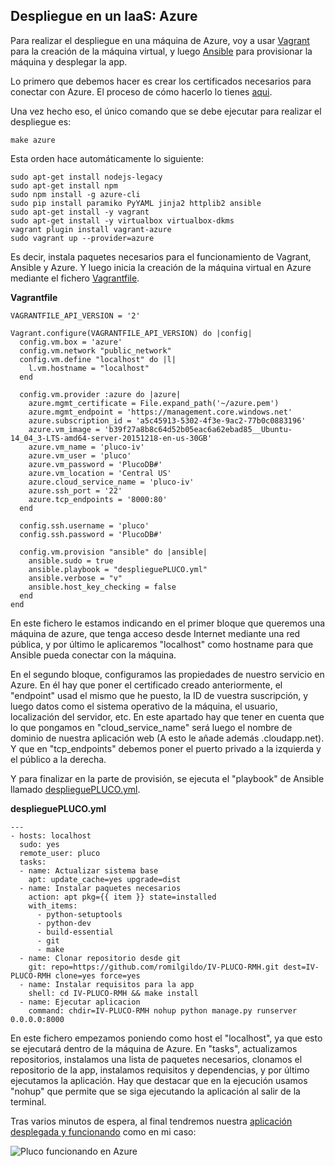 ## Despliegue en un IaaS: Azure

Para realizar el despliegue en una máquina de Azure, voy a usar [Vagrant](https://www.vagrantup.com/) para la creación de la máquina virtual, y luego [Ansible](http://www.ansible.com/) para provisionar la máquina y desplegar la app.

Lo primero que debemos hacer es crear los certificados necesarios para conectar con Azure. El proceso de cómo hacerlo lo tienes [aqui](https://github.com/romilgildo/IV-PLUCO-RMH/blob/master/documentacion/crearCertificados.md).

Una vez hecho eso, el único comando que se debe ejecutar para realizar el despliegue es:

 `make azure`
 
Esta orden hace automáticamente lo siguiente:

```
sudo apt-get install nodejs-legacy
sudo apt-get install npm
sudo npm install -g azure-cli
sudo pip install paramiko PyYAML jinja2 httplib2 ansible
sudo apt-get install -y vagrant
sudo apt-get install -y virtualbox virtualbox-dkms
vagrant plugin install vagrant-azure
sudo vagrant up --provider=azure
```

Es decir, instala paquetes necesarios para el funcionamiento de Vagrant, Ansible y Azure. Y luego inicia la creación de la máquina virtual en Azure mediante el fichero [Vagrantfile](https://github.com/romilgildo/IV-PLUCO-RMH/blob/master/Vagrantfile).

**Vagrantfile**

```
VAGRANTFILE_API_VERSION = '2'

Vagrant.configure(VAGRANTFILE_API_VERSION) do |config|
  config.vm.box = 'azure'
  config.vm.network "public_network"
  config.vm.define "localhost" do |l|
	l.vm.hostname = "localhost"
  end
    
  config.vm.provider :azure do |azure|
    azure.mgmt_certificate = File.expand_path('~/azure.pem')
    azure.mgmt_endpoint = 'https://management.core.windows.net'
    azure.subscription_id = 'a5c45913-5302-4f3e-9ac2-77b0c0883196'
    azure.vm_image = 'b39f27a8b8c64d52b05eac6a62ebad85__Ubuntu-14_04_3-LTS-amd64-server-20151218-en-us-30GB'
    azure.vm_name = 'pluco-iv'
    azure.vm_user = 'pluco'
    azure.vm_password = 'PlucoDB#'
    azure.vm_location = 'Central US' 
    azure.cloud_service_name = 'pluco-iv'
    azure.ssh_port = '22'
    azure.tcp_endpoints = '8000:80'
  end
  
  config.ssh.username = 'pluco' 
  config.ssh.password = 'PlucoDB#'

  config.vm.provision "ansible" do |ansible|
	ansible.sudo = true
    ansible.playbook = "desplieguePLUCO.yml"
	ansible.verbose = "v"
	ansible.host_key_checking = false 
  end
end
``` 

En este fichero le estamos indicando en el primer bloque que queremos una máquina de azure, que tenga acceso desde Internet mediante una red pública, y por último le aplicaremos "localhost" como hostname para que Ansible pueda conectar con la máquina.

En el segundo bloque, configuramos las propiedades de nuestro servicio en Azure. En él hay que poner el certificado creado anteriormente, el "endpoint" usad el mismo que he puesto, la ID de vuestra suscripción, y luego datos como el sistema operativo de la máquina, el usuario, localización del servidor, etc. En este apartado hay que tener en cuenta que lo que pongamos en "cloud_service_name" será luego el nombre de dominio de nuestra aplicación web (A esto le añade además .cloudapp.net). Y que en "tcp_endpoints" debemos poner el puerto privado a la izquierda y el público a la derecha.

Y para finalizar en la parte de provisión, se ejecuta el "playbook" de Ansible llamado [desplieguePLUCO.yml](https://github.com/romilgildo/IV-PLUCO-RMH/blob/master/desplieguePLUCO.yml).

**desplieguePLUCO.yml**

```
---
- hosts: localhost
  sudo: yes
  remote_user: pluco
  tasks:
  - name: Actualizar sistema base
    apt: update_cache=yes upgrade=dist 
  - name: Instalar paquetes necesarios
    action: apt pkg={{ item }} state=installed
    with_items:
      - python-setuptools
      - python-dev
      - build-essential
      - git
      - make
  - name: Clonar repositorio desde git
    git: repo=https://github.com/romilgildo/IV-PLUCO-RMH.git dest=IV-PLUCO-RMH clone=yes force=yes
  - name: Instalar requisitos para la app
    shell: cd IV-PLUCO-RMH && make install
  - name: Ejecutar aplicacion
    command: chdir=IV-PLUCO-RMH nohup python manage.py runserver 0.0.0.0:8000
```

En este fichero empezamos poniendo como host el "localhost", ya que esto se ejecutará dentro de la máquina de Azure. En "tasks", actualizamos repositorios, instalamos una lista de paquetes necesarios, clonamos el repositorio de la app, instalamos requisitos y dependencias, y por último ejecutamos la aplicación. Hay que destacar que en la ejecución usamos "nohup" que permite que se siga ejecutando la aplicación al salir de la terminal.

Tras varios minutos de espera, al final tendremos nuestra [aplicación desplegada y funcionando](http://pluco-iv.cloudapp.net/) como en mi caso:

![Pluco funcionando en Azure](http://i628.photobucket.com/albums/uu6/romilgildo/plucoAzure_zpsgoj0dimp.png~original)
